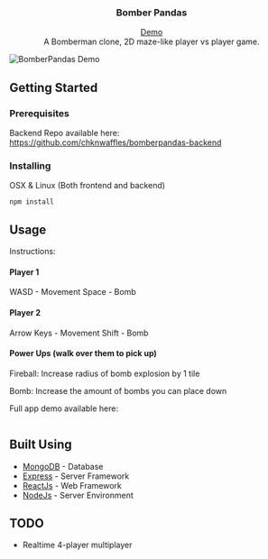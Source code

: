 <h3 align="center">Bomber Pandas</h3>

<p align="center">
    <a href="https://youtu.be/KLLobgqyARg">Demo</a>
    <br>
    A Bomberman clone, 2D maze-like player vs player game.
    <br>
</p>

![BomberPandas Demo](bomberpandas-demo1.gif)

## Getting Started
### Prerequisites
Backend Repo available here: https://github.com/chknwaffles/bomberpandas-backend

### Installing
OSX & Linux (Both frontend and backend)
```
npm install
```

## Usage
Instructions:

#### Player 1
WASD - Movement
Space - Bomb

#### Player 2
Arrow Keys - Movement
Shift - Bomb

#### Power Ups (walk over them to pick up)
Fireball: Increase radius of bomb explosion by 1 tile

Bomb: Increase the amount of bombs you can place down



Full app demo available here:
```
```

## Built Using
- [MongoDB](https://www.mongodb.com/) - Database
- [Express](https://expressjs.com/) - Server Framework
- [ReactJs](https://reactjs.org/) - Web Framework
- [NodeJs](https://nodejs.org/en/) - Server Environment

## TODO
- Realtime 4-player multiplayer
